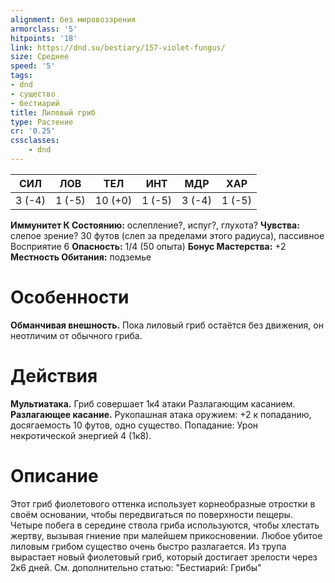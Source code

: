 ```yaml
---
alignment: без мировоззрения
armorclass: '5'
hitpoints: '18'
link: https://dnd.su/bestiary/157-violet-fungus/
size: Среднее
speed: '5'
tags:
- dnd
- существо
- бестиарий
title: Лиловый гриб
type: Растение
cr: '0.25'
cssclasses:
    - dnd
---
```



| СИЛ | ЛОВ | ТЕЛ | ИНТ | МДР | ХАР |
|---|---|---|---|---|---|
| 3 (-4) | 1 (-5) | 10 (+0) | 1 (-5) | 3 (-4) | 1 (-5) |
**Иммунитет К Состоянию:** ослепление?, испуг?, глухота?
**Чувства:** слепое зрение? 30 футов (слеп за пределами этого радиуса), пассивное Восприятие 6
**Опасность:** 1/4 (50 опыта)
**Бонус Мастерства:** +2
**Местность Обитания:** подземье


# Особенности
**Обманчивая внешность.** Пока лиловый гриб остаётся без движения, он неотличим от обычного гриба.


# Действия
**Мультиатака.** Гриб совершает 1к4 атаки Разлагающим касанием.
**Разлагающее касание.** Рукопашная атака оружием: +2 к попаданию, досягаемость 10 футов, одно существо. Попадание: Урон некротической энергией 4 (1к8).


# Описание
Этот гриб фиолетового оттенка использует корнеобразные отростки в своём основании, чтобы передвигаться по поверхности пещеры. Четыре побега в середине ствола гриба используются, чтобы хлестать жертву, вызывая гниение при малейшем прикосновении. Любое убитое лиловым грибом существо очень быстро разлагается. Из трупа вырастает новый фиолетовый гриб, который достигает зрелости через 2к6 дней. См. дополнительно статью: "Бестиарий: Грибы"